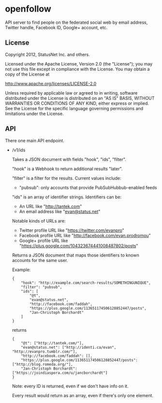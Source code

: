 openfollow
================

API server to find people on the federated social web by email
address, Twitter handle, Facebook ID, Google+ account, etc.

License
-------

Copyright 2012, StatusNet Inc. and others.

Licensed under the Apache License, Version 2.0 (the "License");
you may not use this file except in compliance with the License.
You may obtain a copy of the License at

http://www.apache.org/licenses/LICENSE-2.0

Unless required by applicable law or agreed to in writing, software
distributed under the License is distributed on an "AS IS" BASIS,
WITHOUT WARRANTIES OR CONDITIONS OF ANY KIND, either express or implied.
See the License for the specific language governing permissions and
limitations under the License.

API
---

There one main API endpoint.

* /v1/ids
  
  Takes a JSON document with fields "hook", "ids", "filter".

  "hook" is a Webhook to return additional results "later".
  
  "filter" is a filter for the results. Current values include:
  
  * "pubsub": only accounts that provide PubSubHubbub-enabled feeds

  "ids" is an array of identifier strings. Identifiers can be:
  
  * An URL like "http://tantek.com"
  * An email address like "evan@status.net"
  
  Notable kinds of URLs are:
  
  * Twitter profile URL like "https://twitter.com/evanpro"
  * Facebook profile URL like "http://facebook.com/evan.prodromou"
  * Google+ profile URL like "https://plus.google.com/104323674441008487802/posts"

  Returns a JSON document that maps those identifiers to known
  accounts for the same user.
  
  Example:
  
      {
          "hook": "http://example.com/search-results/SOMETHINGUNIQUE",
          "filter": "pubsub",
          "ids": [
              "@t",
              "evan@status.net",
              "http://facebook.com/faddah",
              "https://plus.google.com/113651174506128852447/posts",
              "Jan-Christoph Borchardt"
          ]
      }
  
  returns
  
      {
          "@t": ["http://tantek.com/"],
          "evan@status.net": ["http://identi.ca/evan", "http://evanpro.tumblr.com/"],
          "http://facebook.com/faddah": [],
          "https://plus.google.com/113651174506128852447/posts": ["http://blog.romeda.org/"],
          "Jan-Christoph Borchardt": ["https://joindiaspora.com/u/jancborchardt"]
      }

  Note: every ID is returned, even if we don't have info on it.
  
  Every result would return as an array, even if there's only one element.
